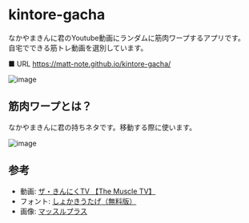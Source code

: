 # kintore-gacha

なかやまきんに君のYoutube動画にランダムに筋肉ワープするアプリです。<br>
自宅でできる筋トレ動画を選別しています。

■ URL
https://matt-note.github.io/kintore-gacha/

![image](https://user-images.githubusercontent.com/39484102/146679814-acdc72e1-8c67-46ec-a2b6-70198f1bfc66.png)


## 筋肉ワープとは？

なかやまきんに君の持ちネタです。移動する際に使います。

![image](https://user-images.githubusercontent.com/39484102/146679401-16f2b2d4-c469-4b57-b9cd-85fb3b8cf56a.png)


## 参考

- 動画: [ザ・きんにくTV 【The Muscle TV】](https://www.youtube.com/channel/UCOUu8YlbaPz0W2TyFTZHvjA)
- フォント: [しょかきうたげ（無料版）](https://booth.pm/ja/items/1492419)
- 画像: [マッスルプラス](https://freephotomuscle.com/)
